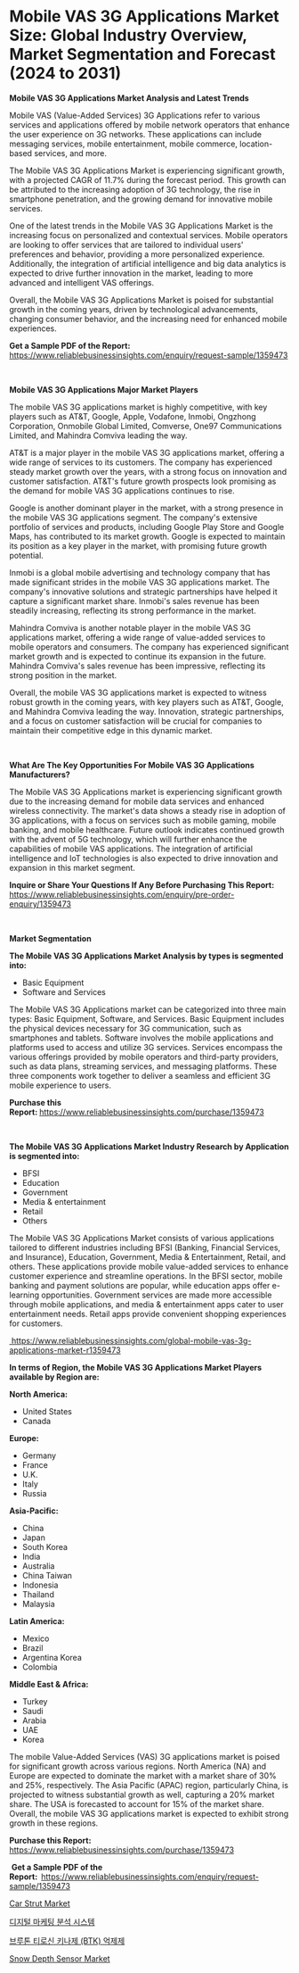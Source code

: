 <p><h1>Mobile VAS 3G Applications Market Size: Global Industry Overview, Market Segmentation and Forecast (2024 to 2031)</h1></p><p><strong>Mobile VAS 3G Applications Market Analysis and Latest Trends</strong></p>
<p><p>Mobile VAS (Value-Added Services) 3G Applications refer to various services and applications offered by mobile network operators that enhance the user experience on 3G networks. These applications can include messaging services, mobile entertainment, mobile commerce, location-based services, and more.</p><p>The Mobile VAS 3G Applications Market is experiencing significant growth, with a projected CAGR of 11.7% during the forecast period. This growth can be attributed to the increasing adoption of 3G technology, the rise in smartphone penetration, and the growing demand for innovative mobile services.</p><p>One of the latest trends in the Mobile VAS 3G Applications Market is the increasing focus on personalized and contextual services. Mobile operators are looking to offer services that are tailored to individual users' preferences and behavior, providing a more personalized experience. Additionally, the integration of artificial intelligence and big data analytics is expected to drive further innovation in the market, leading to more advanced and intelligent VAS offerings.</p><p>Overall, the Mobile VAS 3G Applications Market is poised for substantial growth in the coming years, driven by technological advancements, changing consumer behavior, and the increasing need for enhanced mobile experiences.</p></p>
<p><strong>Get a Sample PDF of the Report:&nbsp;</strong> <a href="https://www.reliablebusinessinsights.com/enquiry/request-sample/1359473">https://www.reliablebusinessinsights.com/enquiry/request-sample/1359473</a></p>
<p>&nbsp;</p>
<p><strong>Mobile VAS 3G Applications Major Market Players</strong></p>
<p><p>The mobile VAS 3G applications market is highly competitive, with key players such as AT&T, Google, Apple, Vodafone, Inmobi, Ongzhong Corporation, Onmobile Global Limited, Comverse, One97 Communications Limited, and Mahindra Comviva leading the way.</p><p>AT&T is a major player in the mobile VAS 3G applications market, offering a wide range of services to its customers. The company has experienced steady market growth over the years, with a strong focus on innovation and customer satisfaction. AT&T's future growth prospects look promising as the demand for mobile VAS 3G applications continues to rise.</p><p>Google is another dominant player in the market, with a strong presence in the mobile VAS 3G applications segment. The company's extensive portfolio of services and products, including Google Play Store and Google Maps, has contributed to its market growth. Google is expected to maintain its position as a key player in the market, with promising future growth potential.</p><p>Inmobi is a global mobile advertising and technology company that has made significant strides in the mobile VAS 3G applications market. The company's innovative solutions and strategic partnerships have helped it capture a significant market share. Inmobi's sales revenue has been steadily increasing, reflecting its strong performance in the market.</p><p>Mahindra Comviva is another notable player in the mobile VAS 3G applications market, offering a wide range of value-added services to mobile operators and consumers. The company has experienced significant market growth and is expected to continue its expansion in the future. Mahindra Comviva's sales revenue has been impressive, reflecting its strong position in the market.</p><p>Overall, the mobile VAS 3G applications market is expected to witness robust growth in the coming years, with key players such as AT&T, Google, and Mahindra Comviva leading the way. Innovation, strategic partnerships, and a focus on customer satisfaction will be crucial for companies to maintain their competitive edge in this dynamic market.</p></p>
<p>&nbsp;</p>
<p><strong>What Are The Key Opportunities For Mobile VAS 3G Applications Manufacturers?</strong></p>
<p><p>The Mobile VAS 3G Applications market is experiencing significant growth due to the increasing demand for mobile data services and enhanced wireless connectivity. The market's data shows a steady rise in adoption of 3G applications, with a focus on services such as mobile gaming, mobile banking, and mobile healthcare. Future outlook indicates continued growth with the advent of 5G technology, which will further enhance the capabilities of mobile VAS applications. The integration of artificial intelligence and IoT technologies is also expected to drive innovation and expansion in this market segment.</p></p>
<p><strong>Inquire or Share Your Questions If Any Before Purchasing This Report:</strong> <a href="https://www.reliablebusinessinsights.com/enquiry/pre-order-enquiry/1359473">https://www.reliablebusinessinsights.com/enquiry/pre-order-enquiry/1359473</a></p>
<p>&nbsp;</p>
<p><strong>Market Segmentation</strong></p>
<p><strong>The Mobile VAS 3G Applications Market Analysis by types is segmented into:</strong></p>
<p><ul><li>Basic Equipment</li><li>Software and Services</li></ul></p>
<p><p>The Mobile VAS 3G Applications market can be categorized into three main types: Basic Equipment, Software, and Services. Basic Equipment includes the physical devices necessary for 3G communication, such as smartphones and tablets. Software involves the mobile applications and platforms used to access and utilize 3G services. Services encompass the various offerings provided by mobile operators and third-party providers, such as data plans, streaming services, and messaging platforms. These three components work together to deliver a seamless and efficient 3G mobile experience to users.</p></p>
<p><strong>Purchase this Report:&nbsp;</strong><a href="https://www.reliablebusinessinsights.com/purchase/1359473">https://www.reliablebusinessinsights.com/purchase/1359473</a></p>
<p>&nbsp;</p>
<p><strong>The Mobile VAS 3G Applications Market Industry Research by Application is segmented into:</strong></p>
<p><ul><li>BFSI</li><li>Education</li><li>Government</li><li>Media & entertainment</li><li>Retail</li><li>Others</li></ul></p>
<p><p>The Mobile VAS 3G Applications Market consists of various applications tailored to different industries including BFSI (Banking, Financial Services, and Insurance), Education, Government, Media & Entertainment, Retail, and others. These applications provide mobile value-added services to enhance customer experience and streamline operations. In the BFSI sector, mobile banking and payment solutions are popular, while education apps offer e-learning opportunities. Government services are made more accessible through mobile applications, and media & entertainment apps cater to user entertainment needs. Retail apps provide convenient shopping experiences for customers.</p></p>
<p><a href="https://www.reliablebusinessinsights.com/global-mobile-vas-3g-applications-market-r1359473">&nbsp;https://www.reliablebusinessinsights.com/global-mobile-vas-3g-applications-market-r1359473</a></p>
<p><strong>In terms of Region, the Mobile VAS 3G Applications Market Players available by Region are:</strong></p>
<p>
    <p> <strong> North America: </strong>
        <ul>
            <li>United States</li>
            <li>Canada</li>
        </ul>
        </p> 
    <p> <strong> Europe: </strong>
        <ul>
            <li>Germany</li>
            <li>France</li>
            <li>U.K.</li>
            <li>Italy</li>
            <li>Russia</li>
        </ul>
        </p> 
    <p> <strong> Asia-Pacific: </strong>
        <ul>
            <li>China</li>
            <li>Japan</li>
            <li>South Korea</li>
            <li>India</li>
            <li>Australia</li>
            <li>China Taiwan</li>
            <li>Indonesia</li>
            <li>Thailand</li>
            <li>Malaysia</li>
        </ul>
        </p> 
    <p> <strong> Latin America: </strong>
        <ul>
            <li>Mexico</li>
            <li>Brazil</li>
            <li>Argentina Korea</li>
            <li>Colombia</li>
        </ul>
        </p> 
    <p> <strong> Middle East & Africa: </strong>
        <ul>
            <li>Turkey</li>
            <li>Saudi</li>
            <li>Arabia</li>
            <li>UAE</li>
            <li>Korea</li>
        </ul>
    </p>
    </p>
<p><p>The mobile Value-Added Services (VAS) 3G applications market is poised for significant growth across various regions. North America (NA) and Europe are expected to dominate the market with a market share of 30% and 25%, respectively. The Asia Pacific (APAC) region, particularly China, is projected to witness substantial growth as well, capturing a 20% market share. The USA is forecasted to account for 15% of the market share. Overall, the mobile VAS 3G applications market is expected to exhibit strong growth in these regions.</p></p>
<p><strong>Purchase this Report: </strong><a href="https://www.reliablebusinessinsights.com/purchase/1359473">https://www.reliablebusinessinsights.com/purchase/1359473</a></p>
<p>&nbsp;<strong>Get a Sample PDF of the Report:&nbsp;&nbsp;</strong><a href="https://www.reliablebusinessinsights.com/enquiry/request-sample/1359473">https://www.reliablebusinessinsights.com/enquiry/request-sample/1359473</a></p>
<p><strong></strong></p>
<p><p><a href="https://www.linkedin.com/pulse/car-strut-market-insight-trends-growth-forecasted-from-2024-btsne">Car Strut Market</a></p><p><a href="https://github.com/rifqimuhammad018/Market-Research-Report-List-1/blob/main/821760781814.md">디지털 마케팅 분석 시스템</a></p><p><a href="https://medium.com/@christianlarkinus/bruton-tyrosine-kinase-btk-%EC%96%B5%EC%A0%9C%EC%A0%9C-%EC%8B%9C%EC%9E%A5-%EB%B6%84%EC%84%9D-%EB%B0%8F-2024%EB%85%84%EB%B6%80%ED%84%B0-2031%EB%85%84%EA%B9%8C%EC%A7%80%EC%9D%98-%EA%B7%9C%EB%AA%A8-%EC%98%88%EC%B8%A1-0ab770fdc38a">브루톤 티로신 키나제 (BTK) 억제제</a></p><p><a href="https://www.linkedin.com/pulse/snow-depth-sensor-market-key-successful-business-strategy-kbgve">Snow Depth Sensor Market</a></p></p>